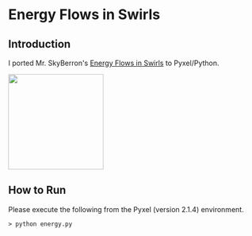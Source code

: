 # Energy Flows in Swirls

## Introduction

I ported Mr. SkyBerron's [Energy Flows in Swirls](https://twitter.com/SkyBerron/status/1582370900980080641) to Pyxel/Python. 

<img src="https://github.com/jay-kumogata/FractalArts/blob/main/pyxel/energy/screenshots/energy01.gif" width="192"> 

## How to Run

Please execute the following from the Pyxel (version 2.1.4) environment.

	> python energy.py
